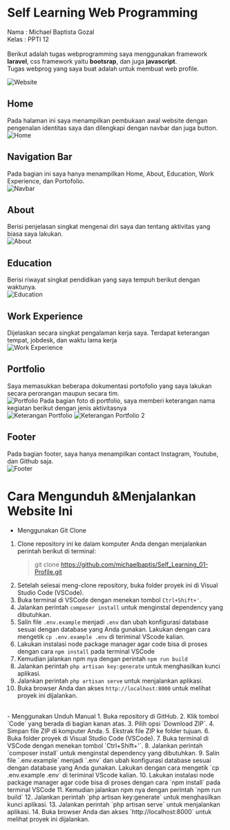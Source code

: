 # Self Learning Web Programming 
Nama		: Michael Baptista Gozal<br>
Kelas		: PPTI 12<br>
<br>
Berikut adalah tugas webprogramming saya menggunakan framework **laravel**, css framework yaitu **bootsrap**, dan juga **javascript**.<br>
Tugas webprog yang saya buat adalah untuk membuat web profile. 

![Website](https://github.com/michaelbaptis/Self_Learning_01-Profile/blob/main/documentation/website.png)

## Home 
Pada halaman ini saya menampilkan pembukaan awal website dengan pengenalan identitas saya dan dilengkapi dengan navbar dan juga button.<br>
![Home](https://github.com/michaelbaptis/Self_Learning_01-Profile/blob/main/documentation/home.png)

## Navigation Bar
Pada bagian ini saya hanya menampilkan Home, About, Education, Work Experience, dan Portofolio.<br>
![Navbar](https://github.com/michaelbaptis/Self_Learning_01-Profile/blob/main/documentation/navbar.png)

## About
Berisi penjelasan singkat mengenai diri saya dan tentang aktivitas yang biasa saya lakukan.<br>
![About](https://github.com/michaelbaptis/Self_Learning_01-Profile/blob/main/documentation/about.png)

## Education
Berisi riwayat singkat pendidikan yang saya tempuh berikut dengan waktunya.<br>
![Education](https://github.com/michaelbaptis/Self_Learning_01-Profile/blob/main/documentation/Education.png)

## Work Experience
Dijelaskan secara singkat pengalaman kerja saya. Terdapat keterangan tempat, jobdesk, dan waktu lama kerja<br>
![Work Experience](https://github.com/michaelbaptis/Self_Learning_01-Profile/blob/main/documentation/experience.png)

## Portfolio
Saya memasukkan beberapa dokumentasi portofolio yang saya lakukan secara perorangan maupun secara tim.<br>
![Portfolio](https://github.com/michaelbaptis/Self_Learning_01-Profile/blob/main/documentation/portfolio.png)
Pada bagian foto di portfolio, saya memberi keterangan nama kegiatan berikut dengan jenis aktivitasnya<br>
![Keterangan Portfolio](https://github.com/michaelbaptis/Self_Learning_01-Profile/blob/main/documentation/title.png)
![Keterangan Portfolio 2](https://github.com/michaelbaptis/Self_Learning_01-Profile/blob/main/documentation/title2.png)

## Footer
Pada bagian footer, saya hanya menampilkan contact Instagram, Youtube, dan Github saja.<br>
![Footer](https://github.com/michaelbaptis/Self_Learning_01-Profile/blob/main/documentation/footer.png ) 

# Cara Mengunduh &Menjalankan Website Ini

 -  Menggunakan Git Clone
1. Clone repository ini ke dalam komputer Anda dengan menjalankan perintah berikut di terminal: 
    >git clone https://github.com/michaelbaptis/Self_Learning_01-Profile.git
2.  Setelah selesai meng-clone repository, buka folder proyek ini di Visual Studio Code (VSCode).
3. Buka terminal di VSCode dengan menekan tombol `Ctrl+Shift+'`.
4. Jalankan perintah `composer install` untuk menginstal dependency yang dibutuhkan.
5. Salin file `.env.example` menjadi `.env` dan ubah konfigurasi database sesuai dengan database yang Anda gunakan. Lakukan dengan cara mengetik `cp .env.example .env` di teriminal VScode kalian.
6. Lakukan instalasi node package manager agar code bisa di proses dengan cara `npm install` pada terminal VSCode
7. Kemudian jalankan npm nya dengan perintah `npm run build`
8. Jalankan perintah `php artisan key:generate` untuk menghasilkan kunci aplikasi.
9. Jalankan perintah `php artisan serve` untuk menjalankan aplikasi.
10. Buka browser Anda dan akses `http://localhost:8000` untuk melihat proyek ini dijalankan.
<br>
- Menggunakan Unduh Manual
1. Buka repository di GitHub.
2.  Klik tombol `Code` yang berada di bagian kanan atas.
3.  Pilih opsi `Download ZIP`.
4.  Simpan file ZIP di komputer Anda.
5.  Ekstrak file ZIP ke folder tujuan.
6.  Buka folder proyek di Visual Studio Code (VSCode).
7. Buka terminal di VSCode dengan menekan tombol `Ctrl+Shift+'`.
8. Jalankan perintah `composer install` untuk menginstal dependency yang dibutuhkan.
9. Salin file `.env.example` menjadi `.env` dan ubah konfigurasi database sesuai dengan database yang Anda gunakan. Lakukan dengan cara mengetik `cp .env.example .env` di teriminal VScode kalian.
10. Lakukan instalasi node package manager agar code bisa di proses dengan cara `npm install` pada terminal VSCode
11. Kemudian jalankan npm nya dengan perintah `npm run build`
12. Jalankan perintah `php artisan key:generate` untuk menghasilkan kunci aplikasi.
13. Jalankan perintah `php artisan serve` untuk menjalankan aplikasi.
14. Buka browser Anda dan akses `http://localhost:8000` untuk melihat proyek ini dijalankan.
 

 
